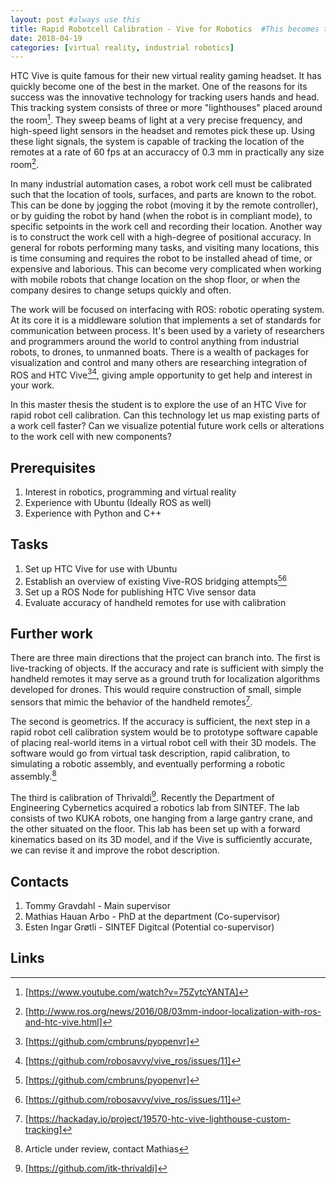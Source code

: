 ```yaml
---
layout: post #always use this
title: Rapid Robotcell Calibration - Vive for Robotics  #This becomes the title of the page
date: 2018-04-19
categories: [virtual reality, industrial robotics]
---
```


HTC Vive is quite famous for their new virtual reality gaming headset. It has quickly become one of the best in the market. One of the reasons for its success was the innovative technology for tracking users hands and head. This tracking system consists of three or more "lighthouses" placed around the room[^1]. They sweep beams of light at a very precise frequency, and high-speed light sensors in the headset and remotes pick these up. Using these light signals, the system is capable of tracking the location of the remotes at a rate of 60 fps at an accuraccy of 0.3 mm in practically any size room[^2]. 

In many industrial automation cases, a robot work cell must be calibrated such that the location of tools, surfaces, and parts are known to the robot. This can be done by jogging the robot (moving it by the remote controller), or by guiding the robot by hand (when the robot is in compliant mode), to specific setpoints in the work cell and recording their location. Another way is to construct the work cell with a high-degree of positional accuracy. In general for robots performing many tasks, and visiting many locations, this is time consuming and requires the robot to be installed ahead of time, or expensive and laborious. This can become very complicated when working with mobile robots that change location on the shop floor, or when the company desires to change setups quickly and often. 

The work will be focused on interfacing with ROS: robotic operating system. At its core it is a middleware solution that implements a set of standards for communication between process. It's been used by a variety of researchers and programmers around the world to control anything from industrial robots, to drones, to unmanned boats. There is a wealth of packages for visualization and control and many others are researching integration of ROS and HTC Vive[^3][^4], giving ample opportunity to get help and interest in your work.

In this master thesis the student is to explore the use of an HTC Vive for rapid robot cell calibration. Can this technology let us map existing parts of a work cell faster? Can we visualize potential future work cells or alterations to the work cell with new components? 

## Prerequisites ##

1. Interest in robotics, programming and virtual reality
2. Experience with Ubuntu (Ideally ROS as well)
3. Experience with Python and C++

## Tasks ##

1. Set up HTC Vive for use with Ubuntu 
2. Establish an overview of existing Vive-ROS bridging attempts[^3][^4]
3. Set up a ROS Node for publishing HTC Vive sensor data
4. Evaluate accuracy of handheld remotes for use with calibration

## Further work ##

There are three main directions that the project can branch into. The first is live-tracking of objects. If the accuracy and rate is sufficient with simply the handheld remotes it may serve as a ground truth for localization algorithms developed for drones. This would require construction of small, simple sensors that mimic the behavior of the handheld remotes[^5].

The second is geometrics. If the accuracy is sufficient, the next step in a rapid robot cell calibration system would be to prototype software capable of placing real-world items in a virtual robot cell with their 3D models. The software would go from virtual task description, rapid calibration, to simulating a robotic assembly, and eventually performing a robotic assembly.[^6]

The third is calibration of Thrivaldi[^7]. Recently the Department of Engineering Cybernetics acquired a robotics lab from SINTEF. The lab consists of two KUKA robots, one hanging from a large gantry crane, and the other situated on the floor. This lab has been set up with a forward kinematics based on its 3D model, and if the Vive is sufficiently accurate, we can revise it and improve the robot description.

## Contacts ##

1. Tommy Gravdahl - Main supervisor
2. Mathias Hauan Arbo  - PhD at the department (Co-supervisor)
3. Esten Ingar Grøtli - SINTEF Digitcal (Potential co-supervisor)

## Links ##

[^1]: [https://www.youtube.com/watch?v=75ZytcYANTA]
[^2]: [http://www.ros.org/news/2016/08/03mm-indoor-localization-with-ros-and-htc-vive.html]
[^3]: [https://github.com/cmbruns/pyopenvr]
[^4]: [https://github.com/robosavvy/vive_ros/issues/11]
[^5]: [https://hackaday.io/project/19570-htc-vive-lighthouse-custom-tracking]
[^6]: Article under review, contact Mathias
[^7]: [https://github.com/itk-thrivaldi]
